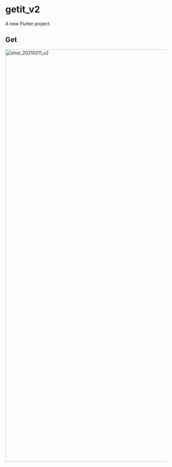 # getit_v2

A new Flutter project.

## Get

<img width="1285" alt="shot_20210211_v2" src="https://user-images.githubusercontent.com/62828568/107612274-39255780-6c89-11eb-8b52-12b39f3a3513.png">
